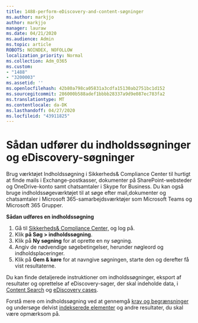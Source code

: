 ```yaml
---
title: 1488-perform-eDiscovery-and-content-søgninger
ms.author: markjjo
author: markjjo
manager: lauraw
ms.date: 04/21/2020
ms.audience: Admin
ms.topic: article
ROBOTS: NOINDEX, NOFOLLOW
localization_priority: Normal
ms.collection: Adm_O365
ms.custom:
- "1488"
- "3200003"
ms.assetid: ''
ms.openlocfilehash: 42b80a798ca05831a3cdfa15130ab2751bc1d152
ms.sourcegitcommit: 286000b588adef1bbbb28337a9d9e087ec783fa2
ms.translationtype: MT
ms.contentlocale: da-DK
ms.lasthandoff: 04/27/2020
ms.locfileid: "43911825"
---
```

# <a name="how-to-perform-content-searches-and-ediscovery-searches"></a>Sådan udfører du indholdssøgninger og eDiscovery-søgninger

Brug værktøjet Indholdssøgning i Sikkerheds& Compliance Center til hurtigt at finde mails i Exchange-postkasser, dokumenter på SharePoint-websteder og OneDrive-konto samt chatsamtaler i Skype for Business. Du kan også bruge indholdssøgeværktøjet til at søge efter mail,dokumenter og chatsamtaler i Microsoft 365-samarbejdsværktøjer som Microsoft Teams og Microsoft 365 Grupper.

**Sådan udføres en indholdssøgning**

1. Gå til [Sikkerheds& Compliance Center,](https://protection.office.com) og log på.
2. Klik **på Søg > indholdssøgning**.
3. Klik på **Ny søgning** for at oprette en ny søgning.
4. Angiv de nødvendige søgebetingelser, herunder nøgleord og indholdsplaceringer.  
5. Klik på **Gem & køre** for at navngive søgningen, starte den og derefter få vist resultaterne.

Du kan finde detaljerede instruktioner om indholdssøgninger, eksport af resultater og oprettelse af eDiscovery-sager, der skal indeholde data, i [Content Search](https://docs.microsoft.com/office365/securitycompliance/content-search) og [eDiscovery cases](https://docs.microsoft.com/office365/securitycompliance/ediscovery-cases).

Forstå mere om indholdssøgning ved at gennemgå [krav og begrænsninger](https://docs.microsoft.com/office365/securitycompliance/limits-for-content-search) og undersøge delvist [indekserede elementer](https://docs.microsoft.com/office365/securitycompliance/investigating-partially-indexed-items-in-ediscovery) og andre resultater, du skal være opmærksom på.